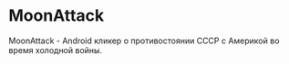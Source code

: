 # MoonAttack

MoonAttack - Android кликер о противостоянии СССР с Америкой во время холодной войны.
